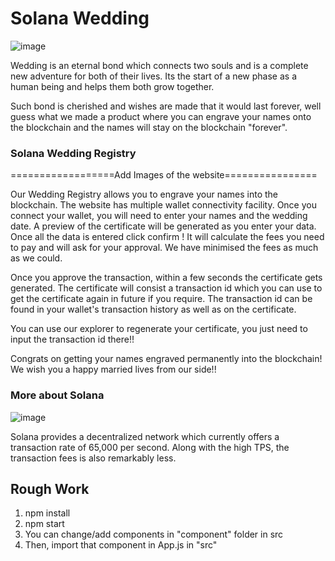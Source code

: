 # Solana Wedding

![image](https://user-images.githubusercontent.com/71517788/131511440-29d208e4-3f99-4dac-be54-c40898dacc83.png)

Wedding is an eternal bond which connects two souls and is a complete new adventure for both of their lives. Its the start of a new phase as a human being and helps them both grow together.

Such bond is cherished and wishes are made that it would last forever, well guess what we made a product where you can engrave your names onto the blockchain and the names will stay on the blockchain "forever".

### Solana Wedding Registry

==================Add Images of the website================

Our Wedding Registry allows you to engrave your names into the blockchain. The website has multiple wallet connectivity facility. Once you connect your wallet, you will need to enter your names and the wedding date. A preview of the certificate will be generated as you enter your data.
Once all the data is entered click confirm ! It will calculate the fees you need to pay and will ask for your approval. We have minimised the fees as much as we could.

Once you approve the transaction, within a few seconds the certificate gets generated. The certificate will consist a transaction id which you can use to get the certificate again in future if you require. The transaction id can be found in your wallet's transaction history as well as on the certificate.

You can use our explorer to regenerate your certificate, you just need to input the transaction id there!!

Congrats on getting your names engraved permanently into the blockchain! We wish you a happy married lives from our side!!

### More about Solana

![image](https://user-images.githubusercontent.com/71517788/131513884-27a90da1-01d2-4f90-84c7-15ec93eb22f2.png)

Solana provides a decentralized network which currently offers a transaction rate of 65,000 per second. Along with the high TPS, the transaction fees is also remarkably less.

## Rough Work

1. npm install
2. npm start
3. You can change/add components in "component" folder in src
4. Then, import that component in App.js in "src"
